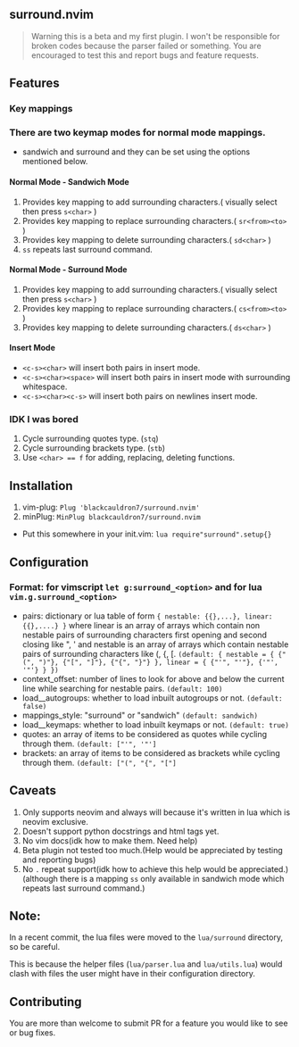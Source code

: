 ## surround.nvim

> Warning this is a beta and my first plugin. I won't be responsible for broken codes because the parser failed or something. You are encouraged to test this and report bugs and
feature requests.

## Features
### Key mappings
### There are two keymap modes for normal mode mappings.

- sandwich and surround and they can be set using the options mentioned below.


#### Normal Mode - Sandwich Mode
1. Provides key mapping to add surrounding characters.( visually select then press `s<char>` )
2. Provides key mapping to replace surrounding characters.( `sr<from><to>` )
3. Provides key mapping to delete surrounding characters.( `sd<char>` )
4. `ss` repeats last surround command.

#### Normal Mode - Surround Mode
1. Provides key mapping to add surrounding characters.( visually select then press `s<char>` )
2. Provides key mapping to replace surrounding characters.( `cs<from><to>` )
3. Provides key mapping to delete surrounding characters.( `ds<char>` )

#### Insert Mode

- `<c-s><char>` will insert both pairs in insert mode.
- `<c-s><char><space>` will insert both pairs in insert mode with surrounding whitespace.
- `<c-s><char><c-s>` will insert both pairs on newlines insert mode.

### IDK I was bored

1. Cycle surrounding quotes type. (`stq`)
1. Cycle surrounding brackets type. (`stb`)
1. Use `<char> == f` for adding, replacing, deleting functions.

## Installation

1. vim-plug: `Plug 'blackcauldron7/surround.nvim'`
1. minPlug:  `MinPlug blackcauldron7/surround.nvim`

- Put this somewhere in your init.vim: `lua require"surround".setup{}`

## Configuration

### Format: for **vimscript** `let g:surround_<option>` and for **lua** `vim.g.surround_<option>`

- pairs: dictionary or lua table of form `{ nestable: {{},...}, linear: {{},....} }` where linear is an array of arrays which contain non nestable pairs of surrounding characters first opening and second closing like ", ' and nestable is an array of arrays which contain nestable pairs of surrounding characters like (, {, [. `(default: { nestable = { {"(", ")"}, {"[", "]"}, {"{", "}"} }, linear = { {"'", "'"}, {'"', '"'} } })`
- context\_offset: number of lines to look for above and below the current line while searching for nestable pairs. `(default: 100)`
- load_\_autogroups: whether to load inbuilt autogroups or not. `(default: false)`
- mappings\_style: "surround" or "sandwich" `(default: sandwich)`
- load_\_keymaps: whether to load inbuilt keymaps or not. `(default: true)`
- quotes: an array of items to be considered as quotes while cycling through them. `(default: ["'", '"']`
- brackets: an array of items to be considered as brackets while cycling through them. `(default: ["(", "{", "["]`

## Caveats

1. Only supports neovim and always will because it's written in lua which is neovim exclusive.
1. Doesn't support python docstrings and html tags yet.
1. No vim docs(idk how to make them. Need help)
2. Beta plugin not tested too much.(Help would be appreciated by testing and reporting bugs)
1. No `.` repeat support(idk how to achieve this help would be appreciated.) (although there is a mapping `ss` only available in sandwich mode which repeats last surround command.)

## Note:

In a recent commit, the lua files were moved to the `lua/surround` directory, so
be careful.

This is because the helper files (`lua/parser.lua` and `lua/utils.lua`) would
clash with files the user might have in their configuration directory.


## Contributing
You are more than welcome to submit PR for a feature you would like to see or bug fixes.

